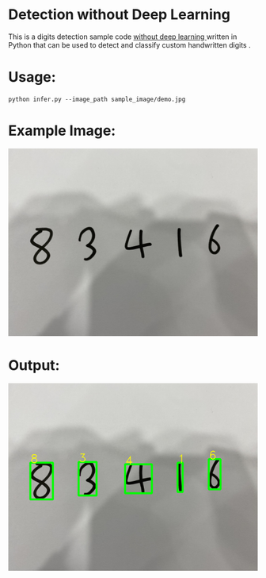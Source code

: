 # Detection without Deep Learning
This is a digits detection sample code <ins> without deep learning </ins> written in Python that can be used to detect and classify custom handwritten digits .

# Usage:
```shell script
python infer.py --image_path sample_image/demo.jpg
```


# Example Image:
![example image 1](sample_image/demo.jpg)

# Output:
![example image 2](demo_output.png)
